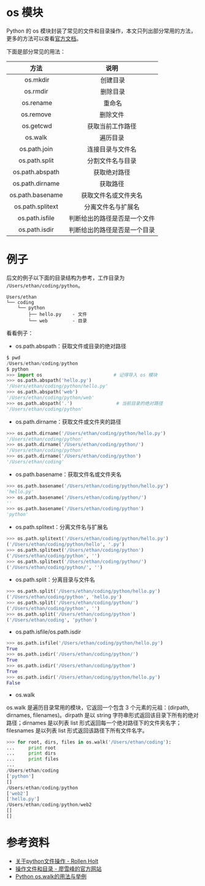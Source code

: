 # os 模块

Python 的 os 模块封装了常见的文件和目录操作，本文只列出部分常用的方法，更多的方法可以查看[官方文档](https://docs.python.org/3/library/os.path.html)。

下面是部分常见的用法：

| 方法 | 说明 |
| :-: | :-: |
|  os.mkdir |  创建目录 |
| os.rmdir |  删除目录 |
|  os.rename |  重命名 |
| os.remove | 删除文件 |
|  os.getcwd | 获取当前工作路径 |
| os.walk    | 遍历目录   |
| os.path.join | 连接目录与文件名 |
| os.path.split | 分割文件名与目录  |
| os.path.abspath | 获取绝对路径 |
| os.path.dirname | 获取路径 |
| os.path.basename | 获取文件名或文件夹名 |
| os.path.splitext | 分离文件名与扩展名 |
| os.path.isfile   | 判断给出的路径是否是一个文件 |
| os.path.isdir    | 判断给出的路径是否是一个目录 |

# 例子

后文的例子以下面的目录结构为参考，工作目录为 `/Users/ethan/coding/python`。

```
Users/ethan
└── coding
    └── python
        ├── hello.py    - 文件
        └── web         - 目录
```

看看例子：

- os.path.abspath：获取文件或目录的绝对路径

```python
$ pwd
/Users/ethan/coding/python
$ python
>>> import os                          # 记得导入 os 模块
>>> os.path.abspath('hello.py')
'/Users/ethan/coding/python/hello.py'
>>> os.path.abspath('web')
'/Users/ethan/coding/python/web'
>>> os.path.abspath('.')                # 当前目录的绝对路径
'/Users/ethan/coding/python'
```

- os.path.dirname：获取文件或文件夹的路径

```python
>>> os.path.dirname('/Users/ethan/coding/python/hello.py')
'/Users/ethan/coding/python'
>>> os.path.dirname('/Users/ethan/coding/python/')
'/Users/ethan/coding/python'
>>> os.path.dirname('/Users/ethan/coding/python')
'/Users/ethan/coding'
```

- os.path.basename：获取文件名或文件夹名

```python
>>> os.path.basename('/Users/ethan/coding/python/hello.py')
'hello.py'
>>> os.path.basename('/Users/ethan/coding/python/')
''
>>> os.path.basename('/Users/ethan/coding/python')
'python'
```

- os.path.splitext：分离文件名与扩展名

```python
>>> os.path.splitext('/Users/ethan/coding/python/hello.py')
('/Users/ethan/coding/python/hello', '.py')
>>> os.path.splitext('/Users/ethan/coding/python')
('/Users/ethan/coding/python', '')
>>> os.path.splitext('/Users/ethan/coding/python/')
('/Users/ethan/coding/python/', '')
```

- os.path.split：分离目录与文件名

```python
>>> os.path.split('/Users/ethan/coding/python/hello.py')
('/Users/ethan/coding/python', 'hello.py')
>>> os.path.split('/Users/ethan/coding/python/')
('/Users/ethan/coding/python', '')
>>> os.path.split('/Users/ethan/coding/python')
('/Users/ethan/coding', 'python')
```

- os.path.isfile/os.path.isdir 

```python
>>> os.path.isfile('/Users/ethan/coding/python/hello.py')
True
>>> os.path.isdir('/Users/ethan/coding/python/')
True
>>> os.path.isdir('/Users/ethan/coding/python')
True
>>> os.path.isdir('/Users/ethan/coding/python/hello.py')
False
```

- os.walk

os.walk 是遍历目录常用的模块，它返回一个包含 3 个元素的元祖：(dirpath, dirnames, filenames)。dirpath 是以 string 字符串形式返回该目录下所有的绝对路径；dirnames 是以列表 list 形式返回每一个绝对路径下的文件夹名字；filesnames 是以列表 list 形式返回该路径下所有文件名字。

```python
>>> for root, dirs, files in os.walk('/Users/ethan/coding'):
...     print root
...     print dirs
...     print files
...
/Users/ethan/coding
['python']
[]
/Users/ethan/coding/python
['web2']
['hello.py']
/Users/ethan/coding/python/web2
[]
[]
```

# 参考资料

- [关于python文件操作 - Rollen Holt](http://www.cnblogs.com/rollenholt/archive/2012/04/23/2466179.html)
- [操作文件和目录 - 廖雪峰的官方网站](http://www.liaoxuefeng.com/wiki/001374738125095c955c1e6d8bb493182103fac9270762a000/0013868321590543ff305fb9f9949f08d760883cc243812000)
- [Python os.walk的用法与举例](http://blog.csdn.net/bagboy_taobao_com/article/details/893)


